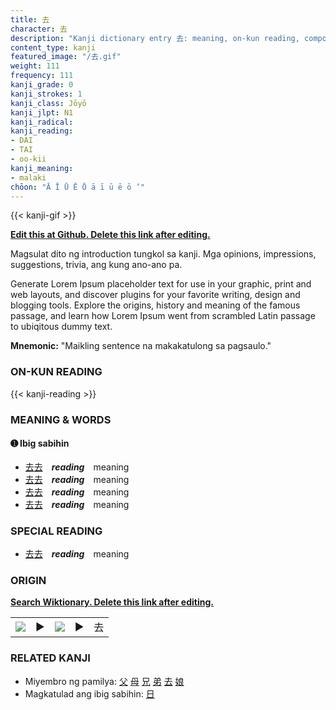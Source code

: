 ```yaml
---
title: 去
character: 去
description: "Kanji dictionary entry 去: meaning, on-kun reading, compounds, origin, related kanji"
content_type: kanji
featured_image: "/去.gif"
weight: 111
frequency: 111
kanji_grade: 0
kanji_strokes: 1
kanji_class: Jōyō
kanji_jlpt: N1
kanji_radical: 
kanji_reading: 
- DAI
- TAI
- oo-kii
kanji_meaning:
- malaki
chōon: "Ā Ī Ū Ē Ō ā ī ū ē ō ’"
---
```

[//]: # (Don't edit the line below. Kanji animated GIF code is automatically generated.)
{{< kanji-gif >}}

[//]: # (Edit below this line.)

**[Edit this at Github. Delete this link after editing.](https://github.com/tim0g/tim/tree/main/content/kanji/去/index.md)**

Magsulat dito ng introduction tungkol sa kanji. Mga opinions, impressions, suggestions, trivia, ang kung ano-ano pa.

Generate Lorem Ipsum placeholder text for use in your graphic, print and web layouts, and discover plugins for your favorite writing, design and blogging tools. Explore the origins, history and meaning of the famous passage, and learn how Lorem Ipsum went from scrambled Latin passage to ubiqitous dummy text.
 
**Mnemonic:** "Maikling sentence na makakatulong sa pagsaulo."

### ON-KUN READING

[//]: # (Don't edit the line below. ON-KUN READING code is automatically generated.)
{{< kanji-reading >}}

### MEANING & WORDS

#### ➊ **Ibig sabihin**
  - [去](../去)[去](../去)　***reading***　meaning
  - [去](../去)[去](../去)　***reading***　meaning
  - [去](../去)[去](../去)　***reading***　meaning
  - [去](../去)[去](../去)　***reading***　meaning

### SPECIAL READING
  - [去](../去)[去](../去)　***reading***　meaning

### ORIGIN

**[Search Wiktionary. Delete this link after editing.](https://wiktionary.org/wiki/去)**
<table class="kanji-table"><tr><td>
<img src="60px-去-bronze.svg.png">
</td><td>▶</td><td>
<img src="60px-去-oracle.svg.png">
</td><td>▶</td>
<td class="kanji-origin">去</td>
</tr></table>

### RELATED KANJI
- Miyembro ng pamilya: [父](../父) [母](../母) [兄](../兄) [弟](../弟) [去](../去) [娘](../娘)
- Magkatulad ang ibig sabihin: [日](../日)
